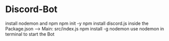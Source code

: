 # Discord-Bot
install nodemon and npm
npm init -y
npm install discord.js
inside the Package.json --> Main: src/index.js
npm install -g nodemon
use nodemon in terminal to start the Bot
